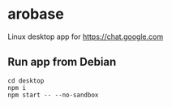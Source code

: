 # arobase
Linux desktop app for https://chat.google.com

## Run app from Debian

```
cd desktop
npm i
npm start -- --no-sandbox
```
